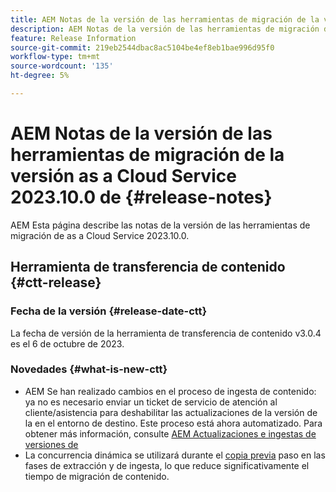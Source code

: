 ```yaml
---
title: AEM Notas de la versión de las herramientas de migración de la versión as a Cloud Service 2023.10.0 de
description: AEM Notas de la versión de las herramientas de migración de la versión as a Cloud Service 2022.10.0 de
feature: Release Information
source-git-commit: 219eb2544dbac8ac5104be4ef8eb1bae996d95f0
workflow-type: tm+mt
source-wordcount: '135'
ht-degree: 5%

---
```


# AEM Notas de la versión de las herramientas de migración de la versión as a Cloud Service 2023.10.0 de {#release-notes}

AEM Esta página describe las notas de la versión de las herramientas de migración de as a Cloud Service 2023.10.0.

## Herramienta de transferencia de contenido {#ctt-release}

### Fecha de la versión {#release-date-ctt}

La fecha de versión de la herramienta de transferencia de contenido v3.0.4 es el 6 de octubre de 2023.

### Novedades {#what-is-new-ctt}

* AEM Se han realizado cambios en el proceso de ingesta de contenido: ya no es necesario enviar un ticket de servicio de atención al cliente/asistencia para deshabilitar las actualizaciones de la versión de la en el entorno de destino. Este proceso está ahora automatizado. Para obtener más información, consulte [AEM Actualizaciones e ingestas de versiones de](/help/journey-migration/content-transfer-tool/using-content-transfer-tool/ingesting-content.md#aem-version-updates-and-ingestions)
* La concurrencia dinámica se utilizará durante el [copia previa](/help/journey-migration/content-transfer-tool/using-content-transfer-tool/handling-large-content-repositories.md) paso en las fases de extracción y de ingesta, lo que reduce significativamente el tiempo de migración de contenido.
